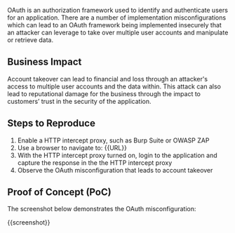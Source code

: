 OAuth is an authorization framework used to identify and authenticate users for an application. There are a number of implementation misconfigurations which can lead to an OAuth framework being implemented insecurely that an attacker can leverage to take over multiple user accounts and manipulate or retrieve data.

## Business Impact

Account takeover can lead to financial and loss through an attacker's access to multiple user accounts and the data within. This attack can also lead to reputational damage for the business through the impact to customers’ trust in the security of the application.

## Steps to Reproduce

1. Enable a HTTP intercept proxy, such as Burp Suite or OWASP ZAP
1. Use a browser to navigate to: {{URL}}
1. With the HTTP intercept proxy turned on, login to the application and capture the response in the the HTTP intercept proxy
1. Observe the OAuth misconfiguration that leads to account takeover

## Proof of Concept (PoC)

The screenshot below demonstrates the OAuth misconfiguration:

{{screenshot}}
